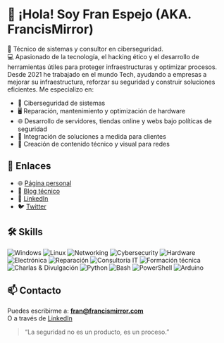# 👋 ¡Hola! Soy Fran Espejo (AKA. FrancisMirror)

🧠 Técnico de sistemas y consultor en ciberseguridad.  
💻 Apasionado de la tecnología, el hacking ético y el desarrollo de herramientas útiles para proteger infraestructuras y optimizar procesos. Desde 2021 he trabajado en el mundo Tech, ayudando a empresas a mejorar su infraestructura, reforzar su seguridad y construir soluciones eficientes. Me especializo en:

- 🔐 Ciberseguridad de sistemas  
- 🖥️ Reparación, mantenimiento y optimización de hardware  
- 🌐 Desarrollo de servidores, tiendas online y webs bajo políticas de seguridad  
- 🧩 Integración de soluciones a medida para clientes  
- 📸 Creación de contenido técnico y visual para redes

## 🔗 Enlaces

- 🌐 [Página personal](https://francismirror.com)
- 📝 [Blog técnico](https://blog.francismirror.com)
- 💼 [LinkedIn](https://linkedin.com/in/francespejo)
- 🐦 [Twitter](https://twitter.com/francismirror_)

## 🛠️ Skills

![Windows](https://img.shields.io/badge/Windows-0078D6?style=for-the-badge&logo=windows&logoColor=white)
![Linux](https://img.shields.io/badge/Linux-FCC624?style=for-the-badge&logo=linux&logoColor=black)
![Networking](https://img.shields.io/badge/Networking-00bfff?style=for-the-badge&logo=cisco&logoColor=white)
![Cybersecurity](https://img.shields.io/badge/Cybersecurity-ff0033?style=for-the-badge&logo=hackthebox&logoColor=white)
![Hardware](https://img.shields.io/badge/Hardware-555555?style=for-the-badge&logo=raspberrypi&logoColor=white)
![Electrónica](https://img.shields.io/badge/Electrónica-008000?style=for-the-badge&logo=arduino&logoColor=white)
![Reparación](https://img.shields.io/badge/Reparación-303030?style=for-the-badge&logo=wrench&logoColor=white)
![Consultoría IT](https://img.shields.io/badge/Consultoría-00796B?style=for-the-badge&logo=teams&logoColor=white)
![Formación técnica](https://img.shields.io/badge/Formador-6A1B9A?style=for-the-badge&logo=book&logoColor=white)
![Charlas & Divulgación](https://img.shields.io/badge/Divulgación-673AB7?style=for-the-badge&logo=microphone&logoColor=white)
![Python](https://img.shields.io/badge/Python-3776AB?style=for-the-badge&logo=python&logoColor=white)
![Bash](https://img.shields.io/badge/Bash-121011?style=for-the-badge&logo=gnu-bash&logoColor=white)
![PowerShell](https://img.shields.io/badge/PowerShell-5391FE?style=for-the-badge&logo=powershell&logoColor=white)
![Arduino](https://img.shields.io/badge/Arduino-00979D?style=for-the-badge&logo=arduino&logoColor=white)


## 📫 Contacto

Puedes escribirme a: **fran@francismirror.com**  
O a través de [LinkedIn](https://linkedin.com/in/francespejo)

> “La seguridad no es un producto, es un proceso.”
